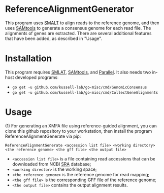 # ReferenceAlignmentGenerator
This program uses [SMALT](http://www.sanger.ac.uk/science/tools/smalt-0) to align reads to the reference genome, and then uses [SAMtools](https://github.com/samtools/samtools) to generate a consensus genome for each read file. The alignments of genes are extracted.
There are several additional features that have been added, as described in "Usage".
# Installation
This program requires [SMLAT](http://www.sanger.ac.uk/science/tools/smalt-0), [SAMtools](https://github.com/samtools/samtools), and [Parallel](https://www.gnu.org/software/parallel/). It also needs two in-host developed programs:

* `go get -u github.com/kussell-lab/go-misc/cmd/GenomicConsensus`
* `go get -u github.com/kussell-lab/go-misc/cmd/CollectGeneAlignments`

# Usage

(1) For generating an XMFA file using reference-guided alignment, you can clone this github repository to your workstation, then
install the program ReferenceAlignmentGenerate via pip:


`ReferenceAlignmentGenerate <accession list file> <working directory> <the reference genome> <the gff file> <the output file>`
* `<accession list file>` is a file containing read accessions that can be downloaded from NCBI [SRA](https://www.ncbi.nlm.nih.gov/sra) database;
* `<working director>` is the working space; 
* `<the reference genome>` is the reference genome for read mapping;
* `<the gff file>` is the corresponding GFF file of the reference genome;
* `<the output file>` contains the output alignment results.
